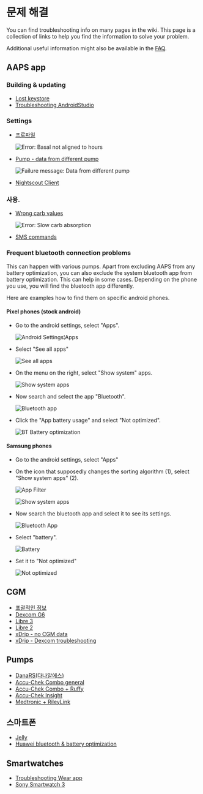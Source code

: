 # 문제 해결

You can find troubleshooting info on many pages in the wiki. This page is a collection of links to help you find the information to solve your problem.

Additional useful information might also be available in the [FAQ](../Getting-Started/FAQ.md).

## AAPS app

### Building & updating

* [Lost keystore](../Installing-AndroidAPS/troubleshooting_androidstudio.md#lost-keystore)
* [Troubleshooting AndroidStudio](../Installing-AndroidAPS/troubleshooting_androidstudio.md)

### Settings
* [프로파일](Profiles-troubleshooting-profile-errors)

  ![Error: Basal not aligned to hours](../images/Screen_DifferentPump.png)

* [Pump - data from different pump](../Installing-AndroidAPS/update3_0.md#failure-message-data-from-different-pump)

  ![Failure message: Data from different pump](../images/BasalNotAlignedToHours2.png)

* [Nightscout Client](../Usage/Troubleshooting-NSClient.md)

### 사용.
* [Wrong carb values](../Usage/COB-calculation.md#detection-of-wrong-cob-values)

   ![Error: Slow carb absorption](../images/Calculator_SlowCarbAbsorption.png)

* [SMS commands](../Children/SMS-Commands.md#troubleshooting)

### Frequent bluetooth connection problems

This can happen with various pumps. Apart from excluding AAPS from any battery optimization, you can also exclude the system bluetooth app from battery optimization. This can help in some cases. Depending on the phone you use, you will find the bluetooth app differently.

Here are examples how to find them on specific android phones.


#### Pixel phones (stock android)

* Go to the android settings, select "Apps".

  ![Android Settings¦Apps](../images/troubleshooting/pixel/01_androidsettings.png)

* Select "See all apps"

  ![See all apps](../images/troubleshooting/pixel/02_apps.png)

* On the menu on the right, select "Show system" apps.

  ![Show system apps](../images/troubleshooting/pixel/03_allapps.png)

* Now search and select the app "Bluetooth".

  ![Bluetooth app](../images/troubleshooting/pixel/03_bluetooth.png)

* Click the "App battery usage" and select "Not optimized".

  ![BT Battery optimization](../images/troubleshooting/pixel/04_btunrestricted.png)


#### Samsung phones

* Go to the android settings, select "Apps"

* On the icon that supposedly changes the sorting algorithm (1), select "Show system apps" (2).

  ![App Filter](../images/troubleshooting/samsung/Samsung01_Apps.png)

  ![Show system apps](../images/troubleshooting/samsung/Samsung02_ShowSystemApps.png)

* Now search the bluetooth app and select it to see its settings.

  ![Bluetooth App](../images/troubleshooting/samsung/Samsung03_BtApp.png)

* Select "battery".

  ![Battery](../images/troubleshooting/samsung/Samsung04_Battery.png)

* Set it to "Not optimized"

  ![Not optimized](../images/troubleshooting/samsung/Samsung05_NotOptimized.png)


## CGM

* [포괄적인 정보](../CompatibleCgms/GeneralCGMRecommendation.md#troubleshooting)
* [Dexcom G6](../CompatibleCgms/DexcomG6.md#troubleshooting-g6-and-one)
* [Libre 3](../CompatibleCgms/Libre3.md#experiences-and-troubleshooting)
* [Libre 2](../CompatibleCgms/Libre2.md#experiences-and-troubleshooting)
* [xDrip - no CGM data](../CompatibleCgms/xDrip.md#identify-receiver)
* [xDrip - Dexcom troubleshooting](../CompatibleCgms/xDrip.md#troubleshooting-dexcom-g5g6-and-xdrip)

## Pumps

* [DanaRS(다나알에스)](../CompatiblePumps/DanaRS-Insulin-Pump.md#dana-rs-specific-errors)
* [Accu-Chek Combo general](../Usage/Accu-Chek-Combo-Tips-for-Basic-usage.md)
* [Accu-Chek Combo + Ruffy](../CompatiblePumps/Accu-Chek-Combo-Pump.md#why-pairing-with-the-pump-does-not-work-with-the-app-ruffy)
* [Accu-Chek Insight](../CompatiblePumps/Accu-Chek-Insight-Pump.md#insight-specific-errors)
* [Medtronic + RileyLink](../CompatiblePumps/MedtronicPump.md#what-to-do-if-i-loose-connection-to-rileylink-andor-pump)

## 스마트폰

* [Jelly](../CompatiblePhones/Jelly.md)
* [Huawei bluetooth & battery optimization](../CompatiblePhones/Huawei.md)

## Smartwatches

* [Troubleshooting Wear app](../Configuration/Watchfaces.md#troubleshooting-the-wear-app)
* [Sony Smartwatch 3](../Usage/SonySW3.md)
